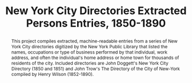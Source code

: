---
pid: directories
done: true
title: New York City Directories Extracted Persons Entries, 1850-1890
featured: true
category: Other
tags:
- urban-humanities
- dataset
abstract: This project compiles extracted, machine-readable entries from a series
  of New York City directories digitized by the New York Public Library that listed
  the names, occupations or type of business performed by that individual, work address,
  and often the individual's home address or home town for thousands of residents
  of the city. Included directories are John Doggett's New York City Directory (1850
  and 1851) and John Trow's The Directory of the City of New-York compiled by Henry
  Wilson (1852-1890).
pis:
- wolf
link: https://archive.nyu.edu/handle/2451/61521
local_image: directories.jpg
original_img: https://iiif-prod.nypl.org/index.php?id=57275760&t=w
order: '030'
layout: project
---